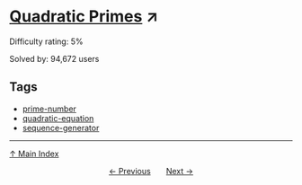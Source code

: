 # [Quadratic Primes](https://projecteuler.net/problem=27) ↗️

Difficulty rating: 5%

Solved by: 94,672 users
## Tags

- [prime-number](../tags/prime-number.md)
- [quadratic-equation](../tags/quadratic-equation.md)
- [sequence-generator](../tags/sequence-generator.md)



---

[↑ Main Index](../README.md)


<div align=center><a href='26.md'>← Previous</a> &nbsp;&nbsp; &nbsp;&nbsp;  <a href='28.md'>Next →</a></div>
